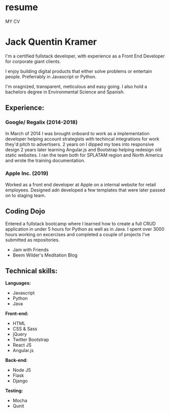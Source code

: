# resume
MY CV

# Jack Quentin Kramer
I'm a certified fullstack developer, with experience as a Front End Developer for corporate giant clients.

I enjoy building digital products that either solve problems or entertain people. Preferrably in Javascript or Python.

I'm oragnized, transparent, meticulous and easy going. I also hold a bachelors degree in Environmental Science and Spanish.

## Experience:
### Google/ Regalix (2014-2018)
In March of 2014 I was brought onboard to work as a implementation developer helping account strategists with techincal integrations for work they'd pitch to advertisers. 2 years on I dipped my toes into responsive design 2 years later learning Angular.js and Bootstrap helping redesign old static websites. I ran the team both for SPLATAM region and North America and wrote the training documentation.

### Apple Inc. (2019)
Worked as a front end developer at Apple on a internal website for retail employees. Designed adn developed a few templates that were later passed on to staging team.

## Coding Dojo
Entered a fullstack bootcamp where I learned how to create a full CRUD application in under 5 hours for Python as well as in Java. I spent over 3000 hours working on excercises and completed a couple of projects I've submitted as repositories.
- Jam with Friends
- Beem Wilder's Meditation Blog


## Technical skills:

**Languages:**

* Javascript
* Python
* Java

**Front-end:**

* HTML
* CSS & Sass
* jQuery
* Twitter Bootstrap
* React JS
* Angular.js

**Back-end:**

* Node JS
* Flask
* Django


**Testing:**

* Mocha
* Qunit
